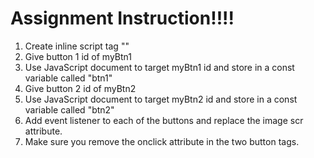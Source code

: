 
# Assignment Instruction!!!!
1. Create inline script tag "<script type="text/javascript"></script>"
2. Give button 1 id of myBtn1
3. Use JavaScript document to target myBtn1 id and store in a const variable called "btn1"
4. Give button 2 id of myBtn2
5. Use JavaScript document to target myBtn2 id and store in a const variable called "btn2"
6. Add event listener to each of the buttons and replace the image scr attribute.
7. Make sure you remove the onclick attribute in the two button tags.
